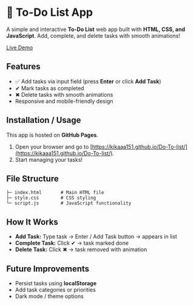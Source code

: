# 📝 To-Do List App

A simple and interactive **To-Do List** web app built with **HTML, CSS, and JavaScript**. Add, complete, and delete tasks with smooth animations!

[Live Demo](https://kikaaa151.github.io/Do-To-list/)

## Features

* ✅ Add tasks via input field (press **Enter** or click **Add Task**)
* ✔ Mark tasks as completed
* ✖ Delete tasks with smooth animations
* Responsive and mobile-friendly design

## Installation / Usage

This app is hosted on **GitHub Pages**.

1. Open your browser and go to [https://kikaaa151.github.io/Do-To-list/](https://kikaaa151.github.io/Do-To-list/).
2. Start managing your tasks!

## File Structure

```
├─ index.html       # Main HTML file
├─ style.css        # CSS styling
└─ script.js        # JavaScript functionality
```

## How It Works

* **Add Task:** Type task → Enter / Add Task button → appears in list
* **Complete Task:** Click ✔ → task marked done
* **Delete Task:** Click ✖ → task removed with animation

## Future Improvements

* Persist tasks using **localStorage**
* Add task categories or priorities
* Dark mode / theme options
